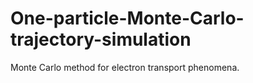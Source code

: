 # One-particle-Monte-Carlo-trajectory-simulation
Monte Carlo method for electron transport phenomena.
